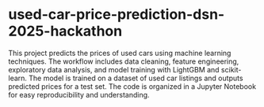 # used-car-price-prediction-dsn-2025-hackathon
This project predicts the prices of used cars using machine learning techniques. The workflow includes data cleaning, feature engineering, exploratory data analysis, and model training with LightGBM and scikit-learn. The model is trained on a dataset of used car listings and outputs predicted prices for a test set. The code is organized in a Jupyter Notebook for easy reproducibility and understanding.
